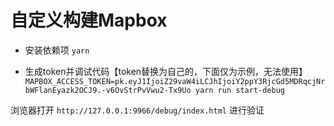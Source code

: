 # 自定义构建Mapbox

- 安装依赖项
`yarn`

- 生成token并调试代码【token替换为自己的，下面仅为示例，无法使用】
`MAPBOX_ACCESS_TOKEN=pk.eyJ1IjoiZ29vaW4iLCJhIjoiY2ppY3RjcGd5MDRqcjNrbWFlanEyazk2OCJ9.-v6OvStrPvVwu2-Tx9Uo yarn run start-debug`

浏览器打开 `http://127.0.0.1:9966/debug/index.html` 进行验证
